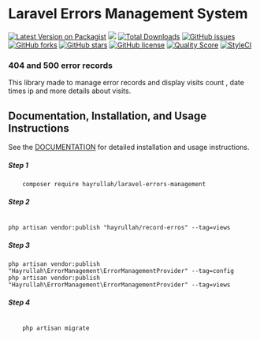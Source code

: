 # Laravel Errors Management System 


[![Latest Version on Packagist](https://img.shields.io/packagist/v/hayrullah/laravel-errors-management.svg?style=flat-square)](https://packagist.org/packages/hayrullah/laravel-errors-management)
![](https://github.com/hayrullah/laravel-errors-management/workflows/Run%20Tests/badge.svg?branch=master)
[![Total Downloads](https://img.shields.io/packagist/dt/hayrullah/laravel-errors-management.svg?style=flat-square)](https://packagist.org/packages/hayrullah/laravel-errors-management)
[![GitHub issues](https://img.shields.io/github/issues/zaherkhirullah/laravel-errors-management)](https://github.com/zaherkhirullah/laravel-errors-management/issues)
[![GitHub forks](https://img.shields.io/github/forks/zaherkhirullah/laravel-errors-management)](https://github.com/zaherkhirullah/laravel-errors-management/network)
[![GitHub stars](https://img.shields.io/github/stars/zaherkhirullah/laravel-errors-management)](https://github.com/zaherkhirullah/laravel-errors-management/stargazers)
[![GitHub license](https://img.shields.io/github/license/zaherkhirullah/laravel-errors-management)](https://github.com/zaherkhirullah/laravel-errors-management)
[![Quality Score](https://img.shields.io/scrutinizer/g/zaherkhirullah/laravel-errors-management.svg?style=flat-square)](https://scrutinizer-ci.com/g/zaherkhirullah/laravel-errors-management)
[![StyleCI](https://styleci.io/repos/253288089/shield)](https://styleci.io/repos/253288089)

### 404 and 500 error records  

<article>
This library made to manage error records and display visits count , date times
ip and  more details about visits.
</article>


## Documentation, Installation, and Usage Instructions

See the [DOCUMENTATION](https://packagist.org/packages/hayrullah/laravel-errors-management) for detailed installation and usage instructions.

##### Step 1 
```
    composer require hayrullah/laravel-errors-management
 ```

##### Step 2
 ```   
 
 php artisan vendor:publish "hayrullah/record-erros" --tag=views 
 ```

##### Step 3
 ```   
 php artisan vendor:publish "Hayrullah\ErrorManagement\ErrorManagementProvider" --tag=config 
 php artisan vendor:publish "Hayrullah\ErrorManagement\ErrorManagementProvider" --tag=views 
 ```


##### Step 4

<code>
    php artisan migrate
</code>   


 

